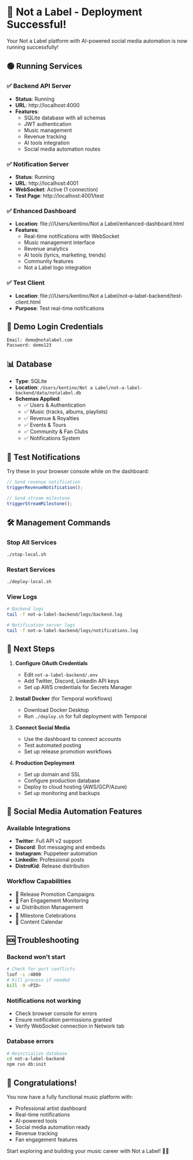 # 🚀 Not a Label - Deployment Successful!

Your Not a Label platform with AI-powered social media automation is now running successfully!

## 🟢 Running Services

### ✅ Backend API Server
- **Status**: Running
- **URL**: http://localhost:4000
- **Features**: 
  - SQLite database with all schemas
  - JWT authentication
  - Music management
  - Revenue tracking
  - AI tools integration
  - Social media automation routes

### ✅ Notification Server
- **Status**: Running  
- **URL**: http://localhost:4001
- **WebSocket**: Active (1 connection)
- **Test Page**: http://localhost:4001/test

### ✅ Enhanced Dashboard
- **Location**: file:///Users/kentino/Not a Label/enhanced-dashboard.html
- **Features**:
  - Real-time notifications with WebSocket
  - Music management interface
  - Revenue analytics
  - AI tools (lyrics, marketing, trends)
  - Community features
  - Not a Label logo integration

### ✅ Test Client
- **Location**: file:///Users/kentino/Not a Label/not-a-label-backend/test-client.html
- **Purpose**: Test real-time notifications

## 🔑 Demo Login Credentials

```
Email: demo@notalabel.com
Password: demo123
```

## 📊 Database

- **Type**: SQLite
- **Location**: `/Users/kentino/Not a Label/not-a-label-backend/data/notalabel.db`
- **Schemas Applied**:
  - ✅ Users & Authentication
  - ✅ Music (tracks, albums, playlists)
  - ✅ Revenue & Royalties
  - ✅ Events & Tours
  - ✅ Community & Fan Clubs
  - ✅ Notifications System

## 🔔 Test Notifications

Try these in your browser console while on the dashboard:

```javascript
// Send revenue notification
triggerRevenueNotification();

// Send stream milestone
triggerStreamMilestone();
```

## 🛠️ Management Commands

### Stop All Services
```bash
./stop-local.sh
```

### Restart Services
```bash
./deploy-local.sh
```

### View Logs
```bash
# Backend logs
tail -f not-a-label-backend/logs/backend.log

# Notification server logs
tail -f not-a-label-backend/logs/notifications.log
```

## 🚧 Next Steps

1. **Configure OAuth Credentials**
   - Edit `not-a-label-backend/.env`
   - Add Twitter, Discord, LinkedIn API keys
   - Set up AWS credentials for Secrets Manager

2. **Install Docker** (for Temporal workflows)
   - Download Docker Desktop
   - Run `./deploy.sh` for full deployment with Temporal

3. **Connect Social Media**
   - Use the dashboard to connect accounts
   - Test automated posting
   - Set up release promotion workflows

4. **Production Deployment**
   - Set up domain and SSL
   - Configure production database
   - Deploy to cloud hosting (AWS/GCP/Azure)
   - Set up monitoring and backups

## 📱 Social Media Automation Features

### Available Integrations
- **Twitter**: Full API v2 support
- **Discord**: Bot messaging and embeds
- **Instagram**: Puppeteer automation
- **LinkedIn**: Professional posts
- **DistroKid**: Release distribution

### Workflow Capabilities
- 🎵 Release Promotion Campaigns
- 👥 Fan Engagement Monitoring
- 📊 Distribution Management
- 🎉 Milestone Celebrations
- 📅 Content Calendar

## 🆘 Troubleshooting

### Backend won't start
```bash
# Check for port conflicts
lsof -i :4000
# Kill process if needed
kill -9 <PID>
```

### Notifications not working
- Check browser console for errors
- Ensure notification permissions granted
- Verify WebSocket connection in Network tab

### Database errors
```bash
# Reinitialize database
cd not-a-label-backend
npm run db:init
```

## 🎉 Congratulations!

You now have a fully functional music platform with:
- Professional artist dashboard
- Real-time notifications
- AI-powered tools
- Social media automation ready
- Revenue tracking
- Fan engagement features

Start exploring and building your music career with Not a Label! 🎵✨